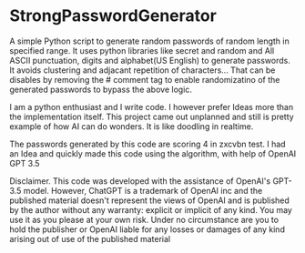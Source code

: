 # StrongPasswordGenerator
A simple Python script to generate random passwords of random length in  specified range. It uses python libraries like secret and random and All ASCII punctuation, digits and alphabet(US English) to generate passwords. It avoids clustering and adjacant repetition of characters... That can be disables by removing the # comment tag to enable randomizatino of the generated passwords to bypass the above logic.

I am a python enthusiast and I write code. I however prefer Ideas more than the implementation itself. This project came out unplanned and still is pretty example of how AI can do wonders. It is like doodling in realtime.

The passwords generated by this code are scoring 4 in zxcvbn test.
I had an Idea and quickly made this code using the algorithm, with help of OpenAI GPT 3.5

Disclaimer.
This code was developed with the assistance of OpenAI's GPT-3.5 model. However, ChatGPT is a trademark of OpenAI inc and the published material doesn't represent the views of OpenAI and is published by the author without any warranty: explicit or implicit of any kind. You may use it as you please at your own risk. Under no circumstance are you to hold the publisher or OpenAI liable for any losses or damages of any kind arising out of use of the published material

